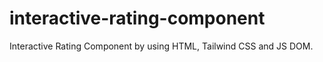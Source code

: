 # interactive-rating-component
 Interactive Rating Component by using HTML, Tailwind CSS and JS DOM.
